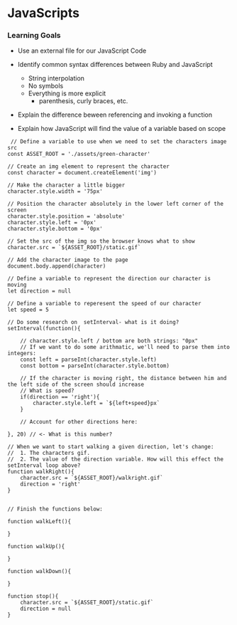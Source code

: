 # JavaScripts




### Learning Goals

* Use an external file for our JavaScript Code

* Identify common syntax differences between Ruby and JavaScript

  - String interpolation
  - No symbols
  - Everything is more explicit
    - parenthesis, curly braces, etc.

* Explain the difference beween referencing and invoking a function

* Explain how JavaScript will find the value of a variable based on scope


```
 // Define a variable to use when we need to set the characters image src
const ASSET_ROOT = './assets/green-character'

// Create an img element to represent the character
const character = document.createElement('img')

// Make the character a little bigger
character.style.width = '75px'

// Position the character absolutely in the lower left corner of the screen
character.style.position = 'absolute'
character.style.left = '0px'
character.style.bottom = '0px'

// Set the src of the img so the browser knows what to show
character.src = `${ASSET_ROOT}/static.gif`

// Add the character image to the page
document.body.append(character)

// Define a variable to represent the direction our character is moving
let direction = null

// Define a variable to reperesent the speed of our character
let speed = 5

// Do some research on  setInterval- what is it doing?
setInterval(function(){

    // character.style.left / bottom are both strings: "0px"
    // If we want to do some arithmatic, we'll need to parse them into integers:
    const left = parseInt(character.style.left)
    const bottom = parseInt(character.style.bottom)

    // If the character is moving right, the distance between him and the left side of the screen should increase
    // What is speed?
    if(direction == 'right'){
        character.style.left = `${left+speed}px`
    }

    // Account for other directions here:

}, 20) // <- What is this number?

// When we want to start walking a given direction, let's change: 
//  1. The characters gif.
//  2. The value of the direction variable. How will this effect the setInterval loop above?
function walkRight(){
    character.src = `${ASSET_ROOT}/walkright.gif`
    direction = 'right'
}


// Finish the functions below:

function walkLeft(){

}

function walkUp(){

}

function walkDown(){

}

function stop(){
    character.src = `${ASSET_ROOT}/static.gif`
    direction = null
}
```

